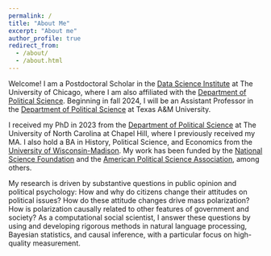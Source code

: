 ```yaml
---
permalink: /
title: "About Me"
excerpt: "About me"
author_profile: true
redirect_from: 
  - /about/
  - /about.html
---
```


Welcome! I am a Postdoctoral Scholar in the [Data Science Institute](https://datascience.uchicago.edu) at The University of Chicago, where I am also affiliated with the [Department of Political Science](https://political-science.uchicago.edu). Beginning in fall 2024, I will be an Assistant Professor in the [Department of Political Science](https://bush.tamu.edu/pols/) at Texas A&M University. 

I received my PhD in 2023 from the [Department of Political Science](https://politicalscience.unc.edu) at The University of North Carolina at Chapel Hill, where I previously received my MA. I also hold a BA in History, Political Science, and Economics from the [University of Wisconsin-Madison](https://polisci.wisc.edu). My work has been funded by the [National Science Foundation](http://nsfgrfp.org) and the [American Political Science Association](https://www.apsanet.org/centennial), among others. 

My research is driven by substantive questions in public opinion and political psychology: How and why do citizens change their attitudes on political issues? How do these attitude changes drive mass polarization? How is polarization causally related to other features of government and society? As a computational social scientist, I answer these questions by using and developing rigorous methods in natural language processing, Bayesian statistics, and causal inference, with a particular focus on high-quality measurement. 
